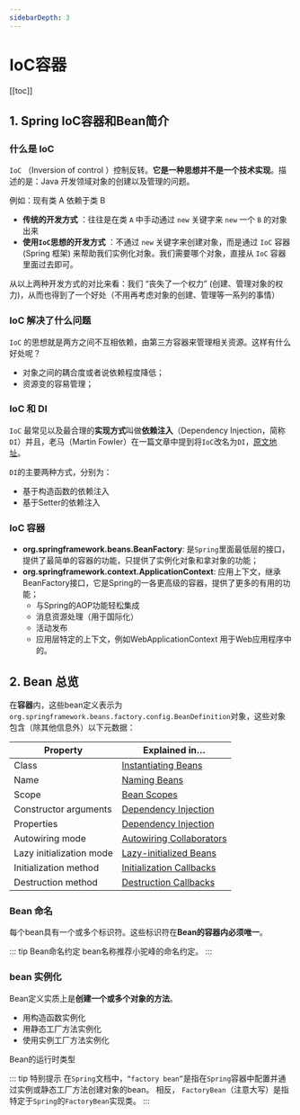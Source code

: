 ```yaml
---
sidebarDepth: 3
---
```


# IoC容器

[[toc]]

## 1. Spring IoC容器和Bean简介

### 什么是 IoC

`IoC` （Inversion of control ）控制反转。**它是一种思想并不是一个技术实现**。描述的是：Java 开发领域对象的创建以及管理的问题。

例如：现有类 A 依赖于类 B

- **传统的开发方式** ：往往是在类 `A` 中手动通过 `new` 关键字来 `new` 一个 `B` 的对象出来
- **使用`IoC`思想的开发方式** ：不通过 `new` 关键字来创建对象，而是通过 `IoC` 容器(Spring 框架) 来帮助我们实例化对象。我们需要哪个对象，直接从 `IoC` 容器里面过去即可。

从以上两种开发方式的对比来看：我们 “丧失了一个权力” (创建、管理对象的权力)，从而也得到了一个好处（不用再考虑对象的创建、管理等一系列的事情）

### IoC 解决了什么问题

`IoC` 的思想就是两方之间不互相依赖，由第三方容器来管理相关资源。这样有什么好处呢？

- 对象之间的耦合度或者说依赖程度降低；
- 资源变的容易管理；

### IoC 和 DI 

`IoC` 最常见以及最合理的**实现方式**叫做**依赖注入**（Dependency Injection，简称 `DI`）并且，老马（Martin Fowler）在一篇文章中提到将`IoC`改名为`DI`，[原文地址](https://martinfowler.com/articles/injection.html)。

`DI`的主要两种方式，分别为：
- 基于构造函数的依赖注入
- 基于Setter的依赖注入

### IoC 容器

- **org.springframework.beans.BeanFactory**: 是`Spring`里面最低层的接口，提供了最简单的容器的功能，只提供了实例化对象和拿对象的功能；
- **org.springframework.context.ApplicationContext**: 应用上下文，继承BeanFactory接口，它是Spring的一各更高级的容器，提供了更多的有用的功能；
   - 与Spring的AOP功能轻松集成
   - 消息资源处理（用于国际化）
   - 活动发布
   - 应用层特定的上下文，例如WebApplicationContext 用于Web应用程序中的。
   
 
## 2. Bean 总览

在**容器**内，这些bean定义表示为`org.springframework.beans.factory.config.BeanDefinition`对象，这些对象包含（除其他信息外）以下元数据：

Property | Explained in…​
---|---
Class | [Instantiating Beans](https://docs.spring.io/spring/docs/current/spring-framework-reference/core.html#beans-factory-class)
Name | [Naming Beans](https://docs.spring.io/spring/docs/current/spring-framework-reference/core.html#beans-beanname)
Scope | [Bean Scopes](https://docs.spring.io/spring/docs/current/spring-framework-reference/core.html#beans-factory-scopes)
Constructor arguments | [Dependency Injection](https://docs.spring.io/spring/docs/current/spring-framework-reference/core.html#beans-factory-collaborators)
Properties | [Dependency Injection](https://docs.spring.io/spring/docs/current/spring-framework-reference/core.html#beans-factory-collaborators)
Autowiring mode | [Autowiring Collaborators](https://docs.spring.io/spring/docs/current/spring-framework-reference/core.html#beans-factory-autowire)
Lazy initialization mode | [Lazy-initialized Beans](https://docs.spring.io/spring/docs/current/spring-framework-reference/core.html#beans-factory-lazy-init)
Initialization method | [Initialization Callbacks](https://docs.spring.io/spring/docs/current/spring-framework-reference/core.html#beans-factory-lifecycle-initializingbean)
Destruction method | [Destruction Callbacks](https://docs.spring.io/spring/docs/current/spring-framework-reference/core.html#beans-factory-lifecycle-disposablebean)

### Bean 命名

每个bean具有一个或多个标识符。这些标识符在**Bean的容器内必须唯一**。

::: tip Bean命名约定
bean名称推荐小驼峰的命名约定。
:::

### bean 实例化

Bean定义实质上是**创建一个或多个对象的方法**。

- 用构造函数实例化
- 用静态工厂方法实例化
- 使用实例工厂方法实例化

Bean的运行时类型

::: tip 特别提示 
	在`Spring`文档中，`“factory bean”`是指在`Spring`容器中配置并通过实例或静态工厂方法创建对象的bean。
	相反， `FactoryBean`（注意大写）是指特定于`Spring`的`FactoryBean`实现类。
:::




